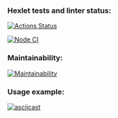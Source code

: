 
### Hexlet tests and linter status:

[![Actions Status](https://github.com/Gavrilov-Val/frontend-project-46/actions/workflows/hexlet-check.yml/badge.svg)](https://github.com/Gavrilov-Val/frontend-project-46/actions)

[![Node CI](https://github.com/Gavrilov-Val/frontend-project-46/actions/workflows/node.js.yml/badge.svg)](https://github.com/Gavrilov-Val/frontend-project-46/actions/workflows/node.js.yml)

### Maintainability:

[![Maintainability](https://qlty.sh/badges/3132a324-1637-45f8-89dd-9101b81a1d91/maintainability.svg)](https://qlty.sh/gh/Gavrilov-Val/projects/frontend-project-46)


### Usage example:
[![asciicast](https://asciinema.org/a/WSUTrIWZEkCWeSa1RkuKMHP91.svg)](https://asciinema.org/a/WSUTrIWZEkCWeSa1RkuKMHP91)